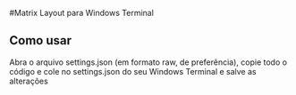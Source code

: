 #Matrix Layout para Windows Terminal

## Como usar

Abra o arquivo settings.json (em formato raw, de preferência), copie todo o código e cole no settings.json do seu Windows Terminal e salve as alterações
